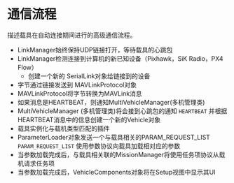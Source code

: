 # 通信流程

描述载具在自动连接期间进行的高级通信流程。

* LinkManager始终保持UDP链接打开，等待载具的心跳包
* LinkManager检测连接到计算机的新已知设备（Pixhawk，SiK Radio，PX4 Flow） 
    * 创建一个新的 SerialLink对象给链接到的设备
* 字节通过链接发送到 MAVLinkProtocol对象
* MAVLinkProtocol将字节转换为MAVLink消息
* 如果消息是HEARTBEAT，则通知MultiVehicleManager(多机管理类)
* MultiVehicleManager (多机管理类)将会接到心跳包的通知 ```HEARTBEAT``` 并根据HEARTBEAT消息中的信息创建一个新的Vehicle对象
* 载具实例化与载机类型匹配的插件
* ParameterLoader对象发送一个与载具相关的PARAM_REQUEST_LIST ```PARAM_REQUEST_LIST``` 使用参数协议向载具加载相对应的参数
* 当参数加载完成后，与载具相关联的MissionManager将使用任务项协议从载机请求任务项
* 当参数加载完成后，VehicleComponents对象将在Setup视图中显示其UI